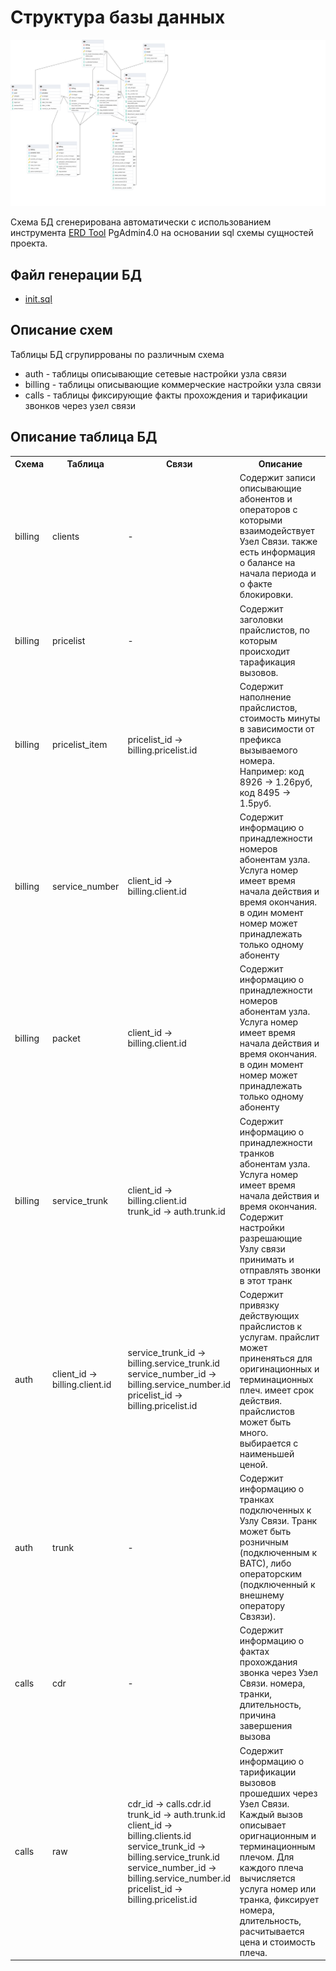 # Структура базы данных

![Структура БД](db/db_schema.png)

Схема БД сгенерирована автоматически с использованием инструмента [ERD Tool](https://www.pgadmin.org/docs/pgadmin4/development/erd_tool.html) PgAdmin4.0  на основании sql схемы сущностей проекта.

## Файл генерации БД

- [init.sql](/install/cont_postgresql/init.sql)

## Описание схем

Таблицы БД сгрупиррованы по различным схема

- auth  - таблицы описывающие сетевые настройки узла связи
- billing - таблицы описывающие коммерческие настройки узла связи
- calls - таблицы фиксирующие факты прохождения и тарификации звонков через узел связи

## Описание таблица БД

<table>
<tr>
<th>Схема</th>
<th>Таблица</th>
<th>Связи</th>
<th>Описание</th>
</tr>

<tr>
<td>billing</td>
<td>clients</td>
<td>-</td>
<td>Содержит записи описывающие абонентов и операторов с которыми взаимодействует Узел Связи. также есть информация о балансе на начала периода и о факте блокировки.</td>
</tr>


<tr>
<td>billing</td>
<td>pricelist</td>
<td>-</td>
<td>Содержит заголовки прайслистов, по которым происходит тарафикация вызовов.</td>
</tr>


<tr>
<td>billing</td>
<td>pricelist_item</td>
<td>pricelist_id -> billing.pricelist.id</td>
<td>Содержит наполнение прайслистов, стоимость минуты в зависимости от префикса вызываемого номера. Например: код 8926 -> 1.26руб, код 8495 -> 1.5руб. </td>
</tr>


<tr>
<td>billing</td>
<td>service_number</td>
<td>client_id -> billing.client.id</td>
<td>Содержит информацию о принадлежности номеров абонентам узла. Услуга номер имеет время начала действия и время окончания. в один момент номер может принадлежать только одному абоненту</td>
</tr>

<tr>
<td>billing</td>
<td>packet</td>
<td>client_id -> billing.client.id</td>
<td>Содержит информацию о принадлежности номеров абонентам узла. Услуга номер имеет время начала действия и время окончания. в один момент номер может принадлежать только одному абоненту</td>
</tr>

<tr>
<td>billing</td>
<td>service_trunk</td>
<td>client_id -> billing.client.id
<br>trunk_id -> auth.trunk.id
</td>
<td>Содержит информацию о принадлежности транков абонентам узла. Услуга номер имеет время начала действия и время окончания. Содержит настройки разрешающие Узлу связи принимать и отправлять звонки в этот транк</td>
</tr>

<tr>
<td>auth</td>
<td>client_id -> billing.client.id</td>
<td>
service_trunk_id -> billing.service_trunk.id<br>
service_number_id -> billing.service_number.id<br>
pricelist_id -> billing.pricelist.id
</td>
<td>Содержит привязку действующих прайслистов к услугам. прайслит может приненяться для оригинационных и терминационных плеч. имеет срок действия. прайслистов может быть много. выбирается с наименьшей ценой.</td>
</tr>

<tr>
<td>auth</td>
<td>trunk</td>
<td>-</td>
<td>Содержит информацию о транках подключенных к Узлу Связи. Транк может быть розничным (подключенным к ВАТС), либо операторским (подключенный к внешнему оператору Свзязи).</td>
</tr>

<tr>
<td>calls</td>
<td>cdr</td>
<td>-</td>
<td>Содержит информацию о фактах прохождания звонка через Узел Связи. номера, транки, длительность, причина завершения вызова</td>
</tr>

<tr>
<td>calls</td>
<td>raw</td>
<td> 
cdr_id -> calls.cdr.id<br>
trunk_id -> auth.trunk.id<br>
client_id -> billing.clients.id<br>
service_trunk_id -> billing.service_trunk.id<br>
service_number_id -> billing.service_number.id<br>
pricelist_id -> billing.pricelist.id
</td>
<td>Содержит информацию о тарификации вызовов прошедших через Узел Связи.
Каждый вызов описывает оригнационным и терминационным плечом. Для каждого плеча вычисляется
услуга номер или транка, фиксирует номера, длительность, расчитывается цена и стоимость плеча.
</td>
</tr>


</table>


